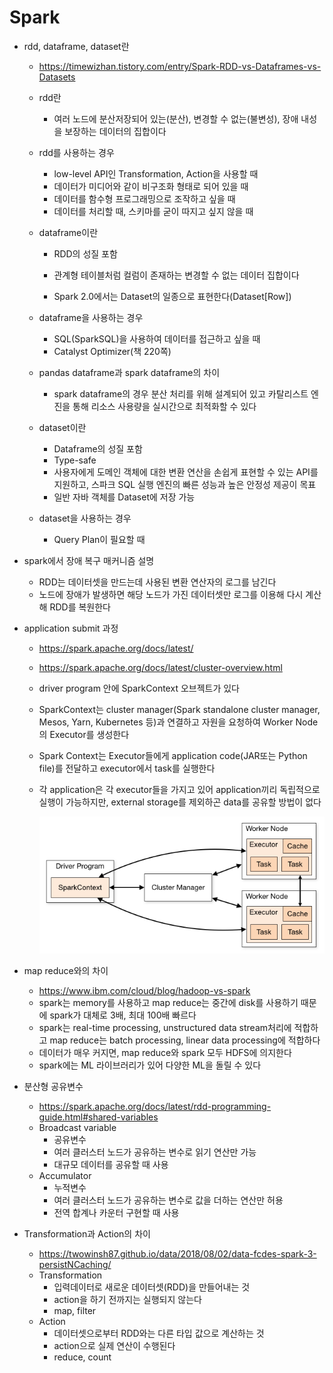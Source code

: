 # Spark

* rdd, dataframe, dataset란

  * https://timewizhan.tistory.com/entry/Spark-RDD-vs-Dataframes-vs-Datasets

  * rdd란

    * 여러 노드에 분산저장되어 있는(분산), 변경할 수 없는(불변성), 장애 내성을 보장하는 데이터의 집합이다

  * rdd를 사용하는 경우

    * low-level API인 Transformation, Action을 사용할 때
    * 데이터가 미디어와 같이 비구조화 형태로 되어 있을 때
    * 데이터를 함수형 프로그래밍으로 조작하고 싶을 때
    * 데이터를 처리할 때, 스키마를 굳이 따지고 싶지 않을 때

  * dataframe이란

    * RDD의 성질 포함

    * 관계형 테이블처럼 컬럼이 존재하는 변경할 수 없는 데이터 집합이다
    * Spark 2.0에서는 Dataset의 일종으로 표현한다(Dataset[Row])

  * dataframe을 사용하는 경우

    * SQL(SparkSQL)을 사용하여 데이터를 접근하고 싶을 때
    * Catalyst Optimizer(책 220쪽)

  * pandas dataframe과 spark dataframe의 차이

    * spark dataframe의 경우 분산 처리를 위해 설계되어 있고 카탈리스트 엔진을 통해 리소스 사용량을 실시간으로 최적화할 수 있다

  * dataset이란

    * Dataframe의 성질 포함
    * Type-safe
    * 사용자에게 도메인 객체에 대한 변환 연산을 손쉽게 표현할 수 있는 API를 지원하고, 스파크 SQL 실행 엔진의 빠른 성능과 높은 안정성 제공이 목표
    * 일반 자바 객체를 Dataset에 저장 가능

  * dataset을 사용하는 경우

    * Query Plan이 필요할 때

* spark에서 장애 복구 매커니즘 설명

  * RDD는 데이터셋을 만드는데 사용된 변환 연산자의 로그를 남긴다
  * 노드에 장애가 발생하면 해당 노드가 가진 데이터셋만 로그를 이용해 다시 계산해 RDD를 복원한다

* application submit 과정

  * https://spark.apache.org/docs/latest/

  * https://spark.apache.org/docs/latest/cluster-overview.html

  * driver program 안에 SparkContext 오브젝트가 있다

  * SparkContext는 cluster manager(Spark standalone cluster manager, Mesos, Yarn, Kubernetes 등)과 연결하고 자원을 요청하여 Worker Node의 Executor를 생성한다

  * Spark Context는 Executor들에게 application code(JAR또는 Python file)를 전달하고 executor에서 task를 실행한다

  * 각 application은 각 executor들을 가지고 있어 application끼리 독립적으로 실행이 가능하지만, external storage를 제외하곤 data를 공유할 방법이 없다

    ![Spark cluster components](211110Spark.assets/cluster-overview.png)

* map reduce와의 차이

  * https://www.ibm.com/cloud/blog/hadoop-vs-spark
  * spark는 memory를 사용하고 map reduce는 중간에 disk를 사용하기 때문에 spark가 대체로 3배, 최대 100배 빠르다
  * spark는 real-time processing, unstructured data stream처리에 적합하고 map reduce는 batch processing, linear data processing에 적합하다
  * 데이터가 매우 커지면, map reduce와 spark 모두 HDFS에 의지한다
  * spark에는 ML 라이브러리가 있어 다양한 ML을 돌릴 수 있다

* 분산형 공유변수

  * https://spark.apache.org/docs/latest/rdd-programming-guide.html#shared-variables
  * Broadcast variable
    * 공유변수
    * 여러 클러스터 노드가 공유하는 변수로 읽기 연산만 가능
    * 대규모 데이터를 공유할 때 사용
  * Accumulator
    * 누적변수
    * 여러 클러스터 노드가 공유하는 변수로 값을 더하는 연산만 허용
    * 전역 합계나 카운터 구현할 때 사용



* Transformation과 Action의 차이
  * https://twowinsh87.github.io/data/2018/08/02/data-fcdes-spark-3-persistNCaching/
  * Transformation
    * 입력데이터로 새로운 데이터셋(RDD)을 만들어내는 것
    * action을 하기 전까지는 실행되지 않는다
    * map, filter
  * Action
    * 데이터셋으로부터 RDD와는 다른 타입 값으로 계산하는 것
    * action으로 실제 연산이 수행된다
    * reduce, count